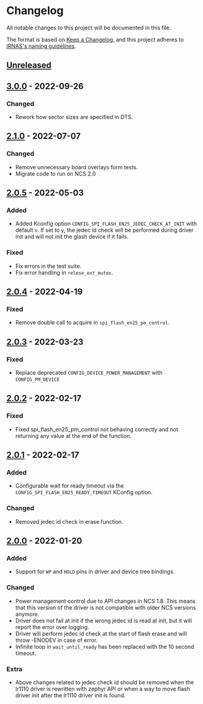 # Changelog

All notable changes to this project will be documented in this file.

The format is based on [Keep a Changelog](https://keepachangelog.com/en/1.0.0/),
and this project adheres to [IRNAS's naming guidelines](https://github.com/IRNAS/irnas-core/blob/master/GITHUB_NAMING_GUIDELINES.md).

## [Unreleased]

## [3.0.0] - 2022-09-26

### Changed

-   Rework how sector sizes are specified in DTS.

## [2.1.0] - 2022-07-07

### Changed

-   Remove unnecessary board overlays form tests.
-   Migrate code to run on NCS 2.0

## [2.0.5] - 2022-05-03

### Added

-   Added Kconfig option `CONFIG_SPI_FLASH_EN25_JEDEC_CHECK_AT_INIT` with default `n`. If set to `y`, the jedec id check will be performed during driver init and will not init the glash device if it fails.

### Fixed

-   Fix errors in the test suite.
-   Fix error handling in `relese_ext_mutex`.

## [2.0.4] - 2022-04-19

### Fixed

-   Remove double call to acquire in `spi_flash_en25_pm_control`.

## [2.0.3] - 2022-03-23

### Fixed

-   Replace deprecated `CONFIG_DEVICE_POWER_MANAGEMENT` with `CONFIG_PM_DEVICE`

## [2.0.2] - 2022-02-17

### Fixed

-   Fixed spi_flash_en25_pm_control not behaving correctly and not returning any value at the end of the function.

## [2.0.1] - 2022-02-17

### Added

-   Configurable wait for ready timeout via the `CONFIG_SPI_FLASH_EN25_READY_TIMEOUT` KConfig option.

### Changed

-   Removed jedec id check in erase function.

## [2.0.0] - 2022-01-20

### Added

-   Support for `WP` and `HOLD` pins in driver and device tree bindings.

### Changed

-   Power management control due to API changes in NCS 1.8. This means that this version of the driver is not compatible with older NCS versions anymore.
-   Driver does not fail at init if the wrong jedec id is read at init, but it will report the error over logging.
-   Driver will perform jedec id check at the start of flash erase and will throw -ENODEV in case of error.
-   Infinite loop in `wait_until_ready` has been replaced with the 10 second timeout.

### Extra

-   Above changes related to jedec check id should be removed when the lr1110 driver is rewritten with zephyr API or when a way to move flash driver init after the lr1110 driver init is found.

[Unreleased]: https://github.com/IRNAS/zephyr-spi-flash-en25-driver/compare/v3.0.0...HEAD

[3.0.0]: https://github.com/IRNAS/zephyr-spi-flash-en25-driver/compare//v2.1.0...v3.0.0

[2.1.0]: https://github.com/IRNAS/zephyr-spi-flash-en25-driver/compare/v2.0.5.../v2.1.0

[2.0.5]: https://github.com/IRNAS/zephyr-spi-flash-en25-driver/compare/v2.0.4.../v2.0.5

[2.0.4]: https://github.com/IRNAS/zephyr-spi-flash-en25-driver/compare/v2.0.3.../v2.0.4

[2.0.3]: https://github.com/IRNAS/zephyr-spi-flash-en25-driver/compare/v2.0.2.../v2.0.3

[2.0.2]: https://github.com/IRNAS/zephyr-spi-flash-en25-driver/compare/v2.0.1.../v2.0.2

[2.0.1]: https://github.com/IRNAS/zephyr-spi-flash-en25-driver/compare/v2.0.0.../v2.0.1

[2.0.0]: https://github.com/IRNAS/zephyr-spi-flash-en25-driver/compare/v1.1.1.../v2.0.0
